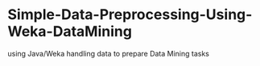 # Simple-Data-Preprocessing-Using-Weka-DataMining
using Java/Weka handling data to prepare Data Mining tasks
